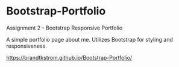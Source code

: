 # Bootstrap-Portfolio

Assignment 2 - Bootstrap Responsive Portfolio

A simple portfolio page about me. Utilizes Bootstrap for styling and responsiveness.

https://brandtkstrom.github.io/Bootstrap-Portfolio/
